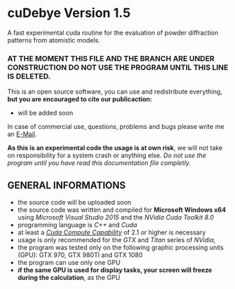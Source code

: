 # cuDebye Version 1.5
A fast experimental cuda routine for the evaluation of powder diffraction patterns from atomistic models.

### AT THE MOMENT THIS FILE AND THE BRANCH ARE UNDER CONSTRUCTION DO NOT USE THE PROGRAM UNTIL THIS LINE IS DELETED.

This is an open source software, you can use and redistribute everything, **but you are encouraged to cite our publicaction:**
- will be added soon

In case of commercial use, questions, problems and bugs please write me an [E-Mail](mailto:m.s.rudolph@outlook.com).

**As this is an experimental code the usage is at own risk**, we will not take on responsibility for a system crash or anything else.
_Do not use the program until you have read this documentation file completly._

## GENERAL INFORMATIONS

- the source code will be uploaded soon
- the source code was written and compiled for **Microsoft Windows x64** using _Microsoft Visual Studio 2015_ and the _NVidia Cuda Toolkit 8.0_
- programming language is _C++_ and _Cuda_
- at least a [_Cuda Compute Capability_](https://de.wikipedia.org/wiki/CUDA) of 2.1 or higher is necessary
- usage is only recommended for the _GTX_ and _Titan_ series of _NVidia_,
- the program was tested only on the following graphic processing units (GPU): GTX 970, GTX 980TI and GTX 1080
- the program can use only one GPU
- **if the same GPU is used for display tasks, your screen will freeze during the calculation**, as the GPU

## 
